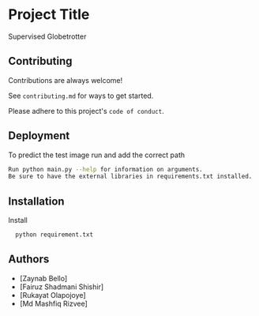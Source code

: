 
# Project Title

Supervised Globetrotter


## Contributing

Contributions are always welcome!

See `contributing.md` for ways to get started.

Please adhere to this project's `code of conduct`.


## Deployment

To predict the test image run and add the correct path

```bash
Run python main.py --help for information on arguments.
Be sure to have the external libraries in requirements.txt installed.
```


## Installation

Install 

```bash
  python requirement.txt
```
    
## Authors

- [Zaynab Bello]
- [Fairuz Shadmani Shishir]
- [Rukayat Olapojoye]
- [Md Mashfiq Rizvee]



